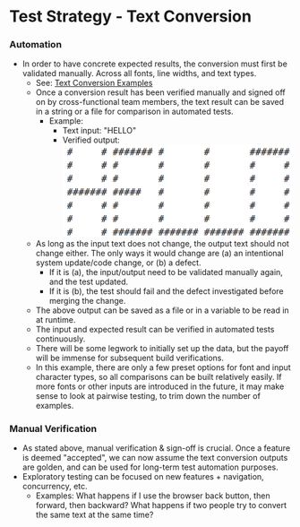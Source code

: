 # Test Strategy - Text Conversion

### Automation
* In order to have concrete expected results, the conversion must first be validated manually. Across all fonts, line widths, and text types.
    * See: [Text Conversion Examples](./pages/ASCII-Generator-Testing-Text.md)
    * Once a conversion result has been verified manually and signed off on by cross-functional team members,
        the text result can be saved in a string or a file for comparison in automated tests.
        * Example:
          * Text input: "HELLO"
          * Verified output:
          ![alt text](../images/hello.png "Hello")
    * As long as the input text does not change, the output text should not change either. The only ways it would change are (a) an intentional system update/code change, or (b) a defect. 
      - If it is (a), the input/output need to be validated manually again, and the test updated. 
      - If it is (b), the test should fail and the defect investigated before merging the change.
    * The above output can be saved as a file or in a variable to be read in at runtime.
    * The input and expected result can be verified in automated tests continuously.
    * There will be some legwork to initially set up the data, but the payoff will be immense for subsequent build verifications.
    * In this example, there are only a few preset options for font and input character types, so all comparisons can be built relatively easily. If more fonts or other inputs are introduced in the future, it may make sense to look at pairwise testing, to trim down the number of examples.

### Manual Verification
  * As stated above, manual verification & sign-off is crucial. Once a feature is deemed "accepted", we can now assume the text conversion outputs are golden, and can be used for long-term test automation purposes.
  * Exploratory testing can be focused on new features + navigation, concurrency, etc. 
      - Examples: What happens if I use the browser back button, then forward, then backward? What happens if two people try to convert the same text at the same time?
